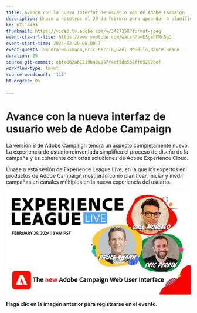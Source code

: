 ```yaml
---
title: Avance con la nueva interfaz de usuario web de Adobe Campaign
description: Únase a nosotros el 29 de febrero para aprender a planificar, iniciar y medir estrategias multicanal mediante la nueva interfaz de usuario web de Adobe Campaign.
kt: KT-14433
thumbnail: https://video.tv.adobe.com/v/3427258?format=jpeg
event-cta-url-live: https://www.youtube.com/watch?v=ESgehCRcSgQ
event-start-time: 2024-02-29 08:00-7
event-guests: Sandra Hausmann,Eric Perrin,Gaël Mouëllo,Bruce Swann
duration: 25
source-git-commit: ebfe862ab1219b40a957f4cf5db552ff09292bef
workflow-type: tm+mt
source-wordcount: '113'
ht-degree: 0%

---
```


# Avance con la nueva interfaz de usuario web de Adobe Campaign

La versión 8 de Adobe Campaign tendrá un aspecto completamente nuevo. La experiencia de usuario reinventada simplifica el proceso de diseño de la campaña y es coherente con otras soluciones de Adobe Experience Cloud.

Únase a esta sesión de Experience League Live, en la que los expertos en productos de Adobe Campaign mostrarán cómo planificar, iniciar y medir campañas en canales múltiples en la nueva experiencia del usuario.

[![ExL LIVE 29 de febrero de 2024](../assets/exl-live-episode-02-29-24-web-banner.png)](https://engage.adobe.com/ExpLeagueLive-240229.html)

**Haga clic en la imagen anterior para registrarse en el evento.**
